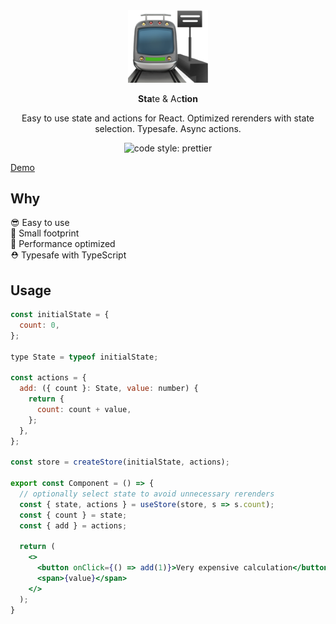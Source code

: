 <div align="center">
  <img width="128px" src="./docs/station.png" alt="station">
  <p>
    <b>Sta</b>te & Ac<b>tion</b>
  </p>
  <p>
    Easy to use state and actions for React. Optimized rerenders with state selection. Typesafe. Async actions.
  </p>
  <img alt="code style: prettier" src="https://img.shields.io/badge/code_style-prettier-ff69b4.svg?style=flat-square">
</div>

[Demo](https://puema.github.io/react-station/)

## Why

😎 Easy to use <br />
🦶 Small footprint <br />
🚀 Performance optimized <br />
⛑ Typesafe with TypeScript <br />

## Usage

```jsx
const initialState = {
  count: 0,
};

type State = typeof initialState;

const actions = {
  add: ({ count }: State, value: number) {
    return {
      count: count + value,
    };
  },
};

const store = createStore(initialState, actions);

export const Component = () => {
  // optionally select state to avoid unnecessary rerenders
  const { state, actions } = useStore(store, s => s.count);
  const { count } = state;
  const { add } = actions;

  return (
    <>
      <button onClick={() => add(1)}>Very expensive calculation</button>
      <span>{value}</span>
    </>
  );
}

```
